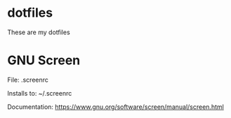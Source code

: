# dotfiles
These are my dotfiles

# GNU Screen
File: .screenrc

Installs to: ~/.screenrc

Documentation: https://www.gnu.org/software/screen/manual/screen.html

